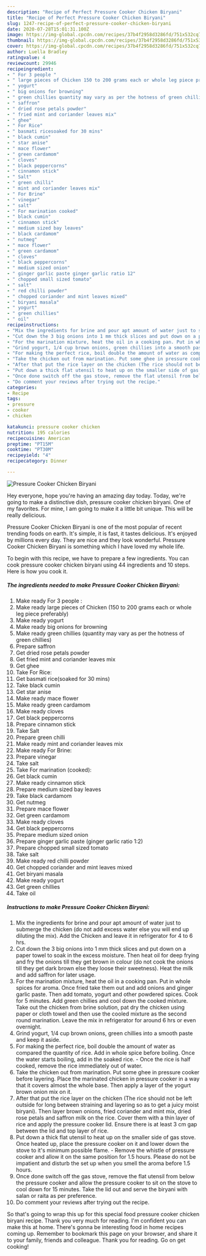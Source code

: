 ```yaml
---
description: "Recipe of Perfect Pressure Cooker Chicken Biryani"
title: "Recipe of Perfect Pressure Cooker Chicken Biryani"
slug: 1247-recipe-of-perfect-pressure-cooker-chicken-biryani
date: 2020-07-28T15:01:31.100Z
image: https://img-global.cpcdn.com/recipes/37b4f2958d3286fd/751x532cq70/pressure-cooker-chicken-biryani-recipe-main-photo.jpg
thumbnail: https://img-global.cpcdn.com/recipes/37b4f2958d3286fd/751x532cq70/pressure-cooker-chicken-biryani-recipe-main-photo.jpg
cover: https://img-global.cpcdn.com/recipes/37b4f2958d3286fd/751x532cq70/pressure-cooker-chicken-biryani-recipe-main-photo.jpg
author: Luella Bradley
ratingvalue: 4
reviewcount: 29946
recipeingredient:
- " For 3 people "
- " large pieces of Chicken 150 to 200 grams each or whole leg piece preferably"
- " yogurt"
- " big onions for browning"
- " green chillies quantity may vary as per the hotness of green chillies"
- " saffron"
- " dried rose petals powder"
- " fried mint and coriander leaves mix"
- " ghee"
- " For Rice"
- " basmati ricesoaked for 30 mins"
- " black cumin"
- " star anise"
- " mace flower"
- " green cardamom"
- " cloves"
- " black peppercorns"
- " cinnamon stick"
- " Salt"
- " green chilli"
- " mint and coriander leaves mix"
- " For Brine"
- " vinegar"
- " salt"
- " For marination cooked"
- " black cumin"
- " cinnamon stick"
- " medium sized bay leaves"
- " black cardamom"
- " nutmeg"
- " mace flower"
- " green cardamom"
- " cloves"
- " black peppercorns"
- " medium sized onion"
- " ginger garlic paste ginger garlic ratio 12"
- " chopped small sized tomato"
- " salt"
- " red chilli powder"
- " chopped coriander and mint leaves mixed"
- " biryani masala"
- " yogurt"
- " green chillies"
- " oil"
recipeinstructions:
- "Mix the ingredients for brine and pour apt amount of water just to submerge the chicken (do not add excess water else you will end up diluting the mix). Add the Chicken and leave it in refrigerator for 4 to 6 hrs."
- "Cut down the 3 big onions into 1 mm thick slices and put down on a paper towel to soak in the excess moisture. Then heat oil for deep frying and fry the onions till they get brown in colour (do not cook the onions till they get dark brown else they loose their sweetness). Heat the milk and add saffron for later usage."
- "For the marination mixture, heat the oil in a cooking pan. Put in whole spices for aroma. Once fried take them out and add onions and ginger garlic paste. Then add tomato, yogurt and other powdered spices. Cook for 5 minutes. Add green chillies and cool down the cooked mixture. Take out the chicken from brine solution, pat dry the chicken using paper or cloth towel and then use the cooled mixture as the second round marination. Leave the mix in refrigerator for around 6 hrs or even overnight."
- "Grind yogurt, 1/4 cup brown onions, green chillies into a smooth paste and keep it aside."
- "For making the perfect rice, boil double the amount of water as compared the quantity of rice. Add in whole spice before boiling. Once the water starts boiling, add in the soaked rice. Once the rice is half cooked, remove the rice immediately out of water."
- "Take the chicken out from marination. Put some ghee in pressure cooker before layering. Place the marinated chicken in pressure cooker in a way that it covers almost the whole base. Then apply a layer of the yogurt brown onion mix on it."
- "After that put the rice layer on the chicken (The rice should not be left outside for long between straining and layering so as to get a juicy moist biryani). Then layer brown onions, fried coriander and mint mix, dried rose petals and saffron milk on the rice. Cover them with a thin layer of rice and apply the pressure cooker lid. Ensure there is at least 3 cm gap between the lid and top layer of rice."
- "Put down a thick flat utensil to heat up on the smaller side of gas stove. Once heated up, place the pressure cooker on it and lower down the stove to it&#39;s minimum possible flame. Remove the whistle of pressure cooker and allow it on the same position for 1.5 hours. Please do not be impatient and disturb the set up when you smell the aroma before 1.5 hours."
- "Once done switch off the gas stove, remove the flat utensil from below the pressure cooker and allow the pressure cooker to sit on the stove to cool down for 15 minutes. Take the lid out and serve the biryani with salan or raita as per preference."
- "Do comment your reviews after trying out the recipe."
categories:
- Recipe
tags:
- pressure
- cooker
- chicken

katakunci: pressure cooker chicken 
nutrition: 195 calories
recipecuisine: American
preptime: "PT15M"
cooktime: "PT30M"
recipeyield: "4"
recipecategory: Dinner

---
```



![Pressure Cooker Chicken Biryani](https://img-global.cpcdn.com/recipes/37b4f2958d3286fd/751x532cq70/pressure-cooker-chicken-biryani-recipe-main-photo.jpg)

Hey everyone, hope you're having an amazing day today. Today, we're going to make a distinctive dish, pressure cooker chicken biryani. One of my favorites. For mine, I am going to make it a little bit unique. This will be really delicious.

Pressure Cooker Chicken Biryani is one of the most popular of recent trending foods on earth. It's simple, it is fast, it tastes delicious. It's enjoyed by millions every day. They are nice and they look wonderful. Pressure Cooker Chicken Biryani is something which I have loved my whole life.




To begin with this recipe, we have to prepare a few ingredients. You can cook pressure cooker chicken biryani using 44 ingredients and 10 steps. Here is how you cook it.

<!--inarticleads1-->

##### The ingredients needed to make Pressure Cooker Chicken Biryani:

1. Make ready  For 3 people :
1. Make ready  large pieces of Chicken (150 to 200 grams each or whole leg piece preferably)
1. Make ready  yogurt
1. Make ready  big onions for browning
1. Make ready  green chillies (quantity may vary as per the hotness of green chillies)
1. Prepare  saffron
1. Get  dried rose petals powder
1. Get  fried mint and coriander leaves mix
1. Get  ghee
1. Take  For Rice:
1. Get  basmati rice(soaked for 30 mins)
1. Take  black cumin
1. Get  star anise
1. Make ready  mace flower
1. Make ready  green cardamom
1. Make ready  cloves
1. Get  black peppercorns
1. Prepare  cinnamon stick
1. Take  Salt
1. Prepare  green chilli
1. Make ready  mint and coriander leaves mix
1. Make ready  For Brine:
1. Prepare  vinegar
1. Take  salt
1. Take  For marination (cooked):
1. Get  black cumin
1. Make ready  cinnamon stick
1. Prepare  medium sized bay leaves
1. Take  black cardamom
1. Get  nutmeg
1. Prepare  mace flower
1. Get  green cardamom
1. Make ready  cloves
1. Get  black peppercorns
1. Prepare  medium sized onion
1. Prepare  ginger garlic paste (ginger garlic ratio 1:2)
1. Prepare  chopped small sized tomato
1. Take  salt
1. Make ready  red chilli powder
1. Get  chopped coriander and mint leaves mixed
1. Get  biryani masala
1. Make ready  yogurt
1. Get  green chillies
1. Take  oil




<!--inarticleads2-->

##### Instructions to make Pressure Cooker Chicken Biryani:

1. Mix the ingredients for brine and pour apt amount of water just to submerge the chicken (do not add excess water else you will end up diluting the mix). Add the Chicken and leave it in refrigerator for 4 to 6 hrs.
1. Cut down the 3 big onions into 1 mm thick slices and put down on a paper towel to soak in the excess moisture. Then heat oil for deep frying and fry the onions till they get brown in colour (do not cook the onions till they get dark brown else they loose their sweetness). Heat the milk and add saffron for later usage.
1. For the marination mixture, heat the oil in a cooking pan. Put in whole spices for aroma. Once fried take them out and add onions and ginger garlic paste. Then add tomato, yogurt and other powdered spices. Cook for 5 minutes. Add green chillies and cool down the cooked mixture. Take out the chicken from brine solution, pat dry the chicken using paper or cloth towel and then use the cooled mixture as the second round marination. Leave the mix in refrigerator for around 6 hrs or even overnight.
1. Grind yogurt, 1/4 cup brown onions, green chillies into a smooth paste and keep it aside.
1. For making the perfect rice, boil double the amount of water as compared the quantity of rice. Add in whole spice before boiling. Once the water starts boiling, add in the soaked rice. - Once the rice is half cooked, remove the rice immediately out of water.
1. Take the chicken out from marination. Put some ghee in pressure cooker before layering. Place the marinated chicken in pressure cooker in a way that it covers almost the whole base. Then apply a layer of the yogurt brown onion mix on it.
1. After that put the rice layer on the chicken (The rice should not be left outside for long between straining and layering so as to get a juicy moist biryani). Then layer brown onions, fried coriander and mint mix, dried rose petals and saffron milk on the rice. Cover them with a thin layer of rice and apply the pressure cooker lid. Ensure there is at least 3 cm gap between the lid and top layer of rice.
1. Put down a thick flat utensil to heat up on the smaller side of gas stove. Once heated up, place the pressure cooker on it and lower down the stove to it&#39;s minimum possible flame. - Remove the whistle of pressure cooker and allow it on the same position for 1.5 hours. Please do not be impatient and disturb the set up when you smell the aroma before 1.5 hours.
1. Once done switch off the gas stove, remove the flat utensil from below the pressure cooker and allow the pressure cooker to sit on the stove to cool down for 15 minutes. Take the lid out and serve the biryani with salan or raita as per preference.
1. Do comment your reviews after trying out the recipe.




So that's going to wrap this up for this special food pressure cooker chicken biryani recipe. Thank you very much for reading. I'm confident you can make this at home. There's gonna be interesting food in home recipes coming up. Remember to bookmark this page on your browser, and share it to your family, friends and colleague. Thank you for reading. Go on get cooking!
